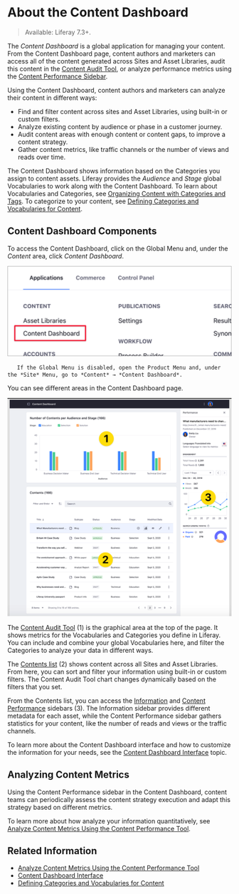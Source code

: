 # About the Content Dashboard

> Available: Liferay 7.3+.

The *Content Dashboard* is a global application for managing your content. From the Content Dashboard page, content authors and marketers can access all of the content generated across Sites and Asset Libraries, audit this content in the [Content Audit Tool](./content-dashboard-interface.md#content-audit-tool), or analyze performance metrics using the [Content Performance Sidebar](./content-dashboard-interface.md#content-performance-sidebar).

Using the Content Dashboard, content authors and marketers can analyze their content in different ways:

- Find and filter content across sites and Asset Libraries, using built-in or custom filters.
- Analyze existing content by audience or phase in a customer journey.
- Audit content areas with enough content or content gaps, to improve a content strategy.
- Gather content metrics, like traffic channels or the number of views and reads over time.

The Content Dashboard shows information based on the Categories you assign to content assets. Liferay provides the *Audience* and *Stage* global Vocabularies to work along with the Content Dashboard. To learn about Vocabularies and Categories, see [Organizing Content with Categories and Tags](../tags-and-categories/organizing-content-with-categories-and-tags.md). To categorize to your content, see [Defining Categories and Vocabularies for Content](../tags-and-categories/defining-categories-and-vocabularies-for-content.md).

## Content Dashboard Components

To access the Content Dashboard, click on the Global Menu and, under the *Content* area, click *Content Dashboard*.

![Open the Content Dashboard from the Global Menu](./about-the-content-dashboard/images/02.png)

```note::
   If the Global Menu is disabled, open the Product Menu and, under the *Site* Menu, go to *Content* → *Content Dashboard*.
```

You can see different areas in the Content Dashboard page.

![Components of the Content Dashboard Interface](./about-the-content-dashboard/images/01.png)

The [Content Audit Tool](./content-dashboard-interface.md#content-audit-tool) (1) is the graphical area at the top of the page. It shows metrics for the Vocabularies and Categories you define in Liferay. You can include and combine your global Vocabularies here, and filter the Categories to analyze your data in different ways.

The [Contents list](./content-dashboard-interface.md#contents-list) (2) shows content across all Sites and Asset Libraries. From here, you can sort and filter your information using built-in or custom filters. The Content Audit Tool chart changes dynamically based on the filters that you set.

From the Contents list, you can access the [Information](./content-dashboard-interface.md#information-sidebar) and [Content Performance](content-dashboard-interface.md#content-performance-sidebar) sidebars (3). The Information sidebar provides different metadata for each asset, while the Content Performance sidebar gathers statistics for your content, like the number of reads and views or the traffic channels.

To learn more about the Content Dashboard interface and how to customize the information for your needs, see the [Content Dashboard Interface](./content-dashboard-interface.md) topic.

## Analyzing Content Metrics

Using the Content Performance sidebar in the Content Dashboard, content teams can periodically assess the content strategy execution and adapt this strategy based on different metrics.

To learn more about how analyze your information quantitatively, see [Analyze Content Metrics Using the Content Performance Tool](./analyze-content-metrics-using-content-performance-tool.md).

## Related Information

- [Analyze Content Metrics Using the Content Performance Tool](./analyze-content-metrics-using-content-performance-tool.md)
- [Content Dashboard Interface](./content-dashboard-interface.md)
- [Defining Categories and Vocabularies for Content](../tags-and-categories/defining-categories-and-vocabularies-for-content.md)

